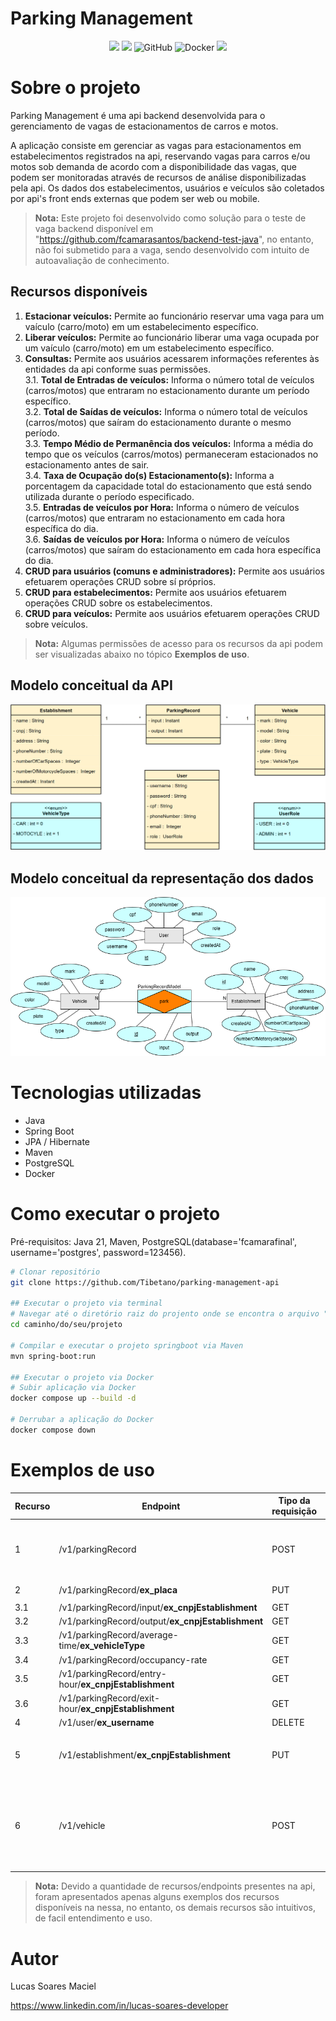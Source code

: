 
# Parking Management 

<p align="center">
<a href="https://github.com/Tibetano/parking-management-api/blob/main/LICENSE" style="text-decoration: none; color: inherit;">  <img src="http://img.shields.io/static/v1?label=License&message=MIT&color=green&style=for-the-badge"/>  </a>
<a href="https://www.example.com" style="text-decoration: none; color: inherit;">  <img src="http://img.shields.io/badge/Java-21-green?style=for-the-badge&logo=java"/>  </a>
<a href="https://www.example.com" style="text-decoration: none; color: inherit;">  <img alt="GitHub" src="https://img.shields.io/static/v1?label=GitHub&message=deploy&color=blue&style=for-the-badge&logo=github"/>  </a>
<a href="https://www.example.com" style="text-decoration: none; color: inherit;">  <img alt="Docker" src="https://img.shields.io/static/v1?label=Docker&message=container&color=blue&style=for-the-badge&logo=docker"/>  </a>
<a href="https://www.example.com" style="text-decoration: none; color: inherit;">  <img src="http://img.shields.io/static/v1?label=VERSAO&message=0.0.1&color=GREEN&style=for-the-badge"/>  </a>
</p>

# Sobre o projeto
Parking Management  é uma api backend desenvolvida para o gerenciamento de vagas de estacionamentos de carros e motos.

A aplicação consiste em gerenciar as vagas para estacionamentos em estabelecimentos registrados na api, reservando vagas para carros e/ou motos sob demanda de acordo com a disponibilidade das vagas, que podem ser monitoradas através de recursos de análise disponibilizadas pela api. Os dados dos estabelecimentos, usuários e veículos são coletados por api's front ends externas que podem ser web ou mobile.

> **Nota:** Este projeto foi desenvolvido como solução para o teste de vaga backend disponível em "https://github.com/fcamarasantos/backend-test-java", no entanto, não foi submetido para a vaga, sendo desenvolvido com intuito de autoavaliação de conhecimento. 

## Recursos disponíveis

 1. **Estacionar veículos:** Permite ao funcionário reservar uma vaga para um vaículo (carro/moto) em um estabelecimento específico.
 2. **Liberar veículos:** Permite ao funcionário liberar uma vaga ocupada por um vaículo (carro/moto) em um estabelecimento específico.
 3. **Consultas:** Permite aos usuários acessarem informações referentes às entidades da api conforme suas permissões.  
 3.1. **Total de Entradas de veículos:** Informa o número total de veículos (carros/motos) que entraram no estacionamento durante um período específico.  
 3.2. **Total de Saídas de veículos:** Informa o número total de veículos (carros/motos) que saíram do estacionamento durante o mesmo período.  
 3.3. **Tempo Médio de Permanência dos veículos:** Informa a média do tempo que os veículos (carros/motos) permaneceram estacionados no estacionamento antes de sair.  
 3.4. **Taxa de Ocupação do(s) Estacionamento(s):** Informa a porcentagem da capacidade total do estacionamento que está sendo utilizada durante o período especificado.  
 3.5. **Entradas de veículos por Hora:** Informa o número de veículos (carros/motos) que entraram no estacionamento em cada hora específica do dia.  
 3.6. **Saídas de veículos por Hora:** Informa o número de veículos (carros/motos) que saíram do estacionamento em cada hora específica do dia.
 4. **CRUD para usuários (comuns e administradores):** Permite aos usuários efetuarem operações CRUD sobre sí próprios.
 5. **CRUD para estabelecimentos:** Permite aos usuários efetuarem operações CRUD sobre os estabelecimentos.
 6. **CRUD para veículos:** Permite aos usuários efetuarem operações CRUD sobre veículos.

> **Nota:** Algumas permissões de acesso para os recursos da api podem ser visualizadas abaixo no tópico **Exemplos de uso**. 

## Modelo conceitual da API
![Modelo Conceitual](https://raw.githubusercontent.com/Tibetano/assets/main/Diagrama-classes.png)

## Modelo conceitual da representação dos dados
![Modelo ERX](https://raw.githubusercontent.com/Tibetano/assets/main/DIagrama-MERX.png)

# Tecnologias utilizadas
- Java
- Spring Boot
- JPA / Hibernate
- Maven
- PostgreSQL
- Docker

# Como executar o projeto

Pré-requisitos: Java 21, Maven, PostgreSQL(database='fcamarafinal', username='postgres', password=123456).

```bash
# Clonar repositório
git clone https://github.com/Tibetano/parking-management-api

## Executar o projeto via terminal
# Navegar até o diretório raiz do projento onde se encontra o arquivo "pom.xml"
cd caminho/do/seu/projeto

# Compilar e executar o projeto springboot via Maven
mvn spring-boot:run

## Executar o projeto via Docker
# Subir aplicação via Docker
docker compose up --build -d

# Derrubar a aplicação do Docker
docker compose down
```

# Exemplos de uso

<table>
	<thead>
		<tr>  
			<th>Recurso</th> 
			<th>Endpoint</th> 
			<th>Tipo da requisição</th>
			<th>Corpo da requisição</th>
			<th>Permissão</th>  
		</tr> 
	</thead>
	<tbody>
		<tr>  
			<td>1</td>  
			<td>/v1/parkingRecord</td>  
			<td>POST</td>
			<td><pre>{<br/>  "cnpj":"ex_cnpj",<br/>  "plate":"ex_plate"<br/>}</pre></td>  
			<td>admin</td>  
		</tr> 
		<tr>  
			<td>2</td>  
			<td>/v1/parkingRecord/<b>ex_placa</b></td>  
			<td>PUT</td>
			<td><pre></td>  
			<td>admin</td>  
		</tr> 
		<tr>  
			<td>3.1</td>
			<td>/v1/parkingRecord/input/<b>ex_cnpjEstablishment</b></td>
			<td>GET</td>
			<td></td>
			<td>admin</td>
		</tr> 
		<tr>  
			<td>3.2</td>  
			<td>/v1/parkingRecord/output/<b>ex_cnpjEstablishment</b></td>  
			<td>GET</td>
			<td></td>  
			<td>admin</td>  
		</tr> 
		<tr>  
			<td>3.3</td>  
			<td>/v1/parkingRecord/average-time/<b>ex_vehicleType</b></td>  
			<td>GET</td>
			<td></td>  
			<td>admin</td>  
		</tr> 
		<tr>  
			<td>3.4</td>  
			<td>/v1/parkingRecord/occupancy-rate</td>  
			<td>GET</td>
			<td></td>  
			<td>user</td>  
		</tr> 
		<tr>  
			<td>3.5</td>  
			<td>/v1/parkingRecord/entry-hour/<b>ex_cnpjEstablishment</b></td>  
			<td>GET</td>
			<td></td>  
			<td>admin</td>  
		</tr> 
		<tr>  
			<td>3.6</td>  
			<td>/v1/parkingRecord/exit-hour/<b>ex_cnpjEstablishment</b></td>  
			<td>GET</td>
			<td></td>  
			<td>admin</td>  
		</tr> 
		<tr>  
			<td>4</td>  
			<td>/v1/user/<b>ex_username</b></td>  
			<td>DELETE</td>
			<td></td>  
			<td>admin</td>  
		</tr> 
		<tr>  
			<td>5</td>  
			<td>/v1/establishment/<b>ex_cnpjEstablishment</b></td>  
			<td>PUT</td>
			<td><pre>{<br/>  "phoneNumber":"(38)3821-4250"<br/>}</pre></td>  
			<td>admin</td>  
		</tr> 
		<tr>  
			<td>6</td>  
			<td>/v1/vehicle</td>  
			<td>POST</td>
			<td><pre>{
    "mark":"HONDA",
    "model":"CG-125-FAN",
    "color":"BLACK",
    "plate":"HHZ-0121",
    "type":"MOTORCYCLE"
}</pre></td>  
			<td>admin</td>  
		</tr>  
	</tbody>  
</table>

> **Nota:** Devido a quantidade de recursos/endpoints presentes na api, foram apresentados apenas alguns exemplos dos recursos disponíveis na nessa, no entanto, os demais recursos são intuitivos, de facil entendimento e uso. 


# Autor

Lucas Soares Maciel

https://www.linkedin.com/in/lucas-soares-developer
